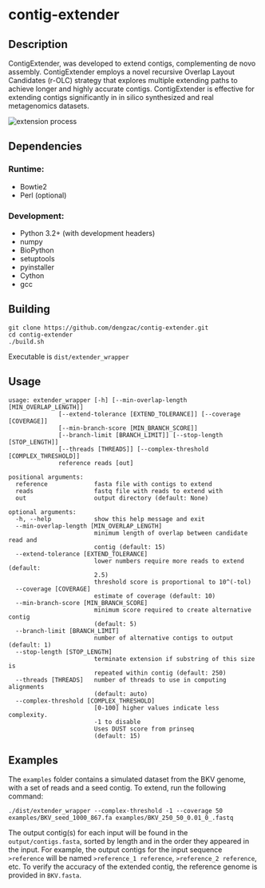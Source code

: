 # contig-extender
## Description
ContigExtender, was developed to extend contigs, complementing de novo assembly. ContigExtender employs a novel recursive Overlap Layout Candidates (r-OLC) strategy that explores multiple extending paths to achieve longer and highly accurate contigs. ContigExtender is effective for extending contigs significantly in in silico synthesized and real metagenomics datasets.

![extension process](https://i.imgur.com/w4QiDIj.png "extension process")
## Dependencies
### Runtime:
* Bowtie2
* Perl (optional)

### Development: 
* Python 3.2+ (with development headers)
* numpy
* BioPython
* setuptools
* pyinstaller
* Cython
* gcc

## Building
```
git clone https://github.com/dengzac/contig-extender.git
cd contig-extender
./build.sh
```
Executable is ```dist/extender_wrapper```


## Usage
```
usage: extender_wrapper [-h] [--min-overlap-length [MIN_OVERLAP_LENGTH]]
              [--extend-tolerance [EXTEND_TOLERANCE]] [--coverage [COVERAGE]]
              [--min-branch-score [MIN_BRANCH_SCORE]]
              [--branch-limit [BRANCH_LIMIT]] [--stop-length [STOP_LENGTH]]
              [--threads [THREADS]] [--complex-threshold [COMPLEX_THRESHOLD]]
              reference reads [out]

positional arguments:
  reference             fasta file with contigs to extend
  reads                 fastq file with reads to extend with
  out                   output directory (default: None)

optional arguments:
  -h, --help            show this help message and exit
  --min-overlap-length [MIN_OVERLAP_LENGTH]
                        minimum length of overlap between candidate read and
                        contig (default: 15)
  --extend-tolerance [EXTEND_TOLERANCE]
                        lower numbers require more reads to extend (default:
                        2.5)
                        threshold score is proportional to 10^(-tol)
  --coverage [COVERAGE]
                        estimate of coverage (default: 10)
  --min-branch-score [MIN_BRANCH_SCORE]
                        minimum score required to create alternative contig
                        (default: 5)
  --branch-limit [BRANCH_LIMIT]
                        number of alternative contigs to output (default: 1)
  --stop-length [STOP_LENGTH]
                        terminate extension if substring of this size is
                        repeated within contig (default: 250)
  --threads [THREADS]   number of threads to use in computing alignments
                        (default: auto)
  --complex-threshold [COMPLEX_THRESHOLD]
                        [0-100] higher values indicate less complexity. 
                        -1 to disable
                        Uses DUST score from prinseq
                        (default: 15)
```

## Examples
The ```examples``` folder contains a simulated dataset from the BKV genome, with a set of reads and a seed contig. To extend, run the following command:
```
./dist/extender_wrapper --complex-threshold -1 --coverage 50 examples/BKV_seed_1000_867.fa examples/BKV_250_50_0.01_0_.fastq
```
The output contig(s) for each input will be found in the ```output/contigs.fasta```, sorted by length and in the order they appeared in the input. For example, the output contigs for the input sequence ```>reference``` will be named ```>reference_1 reference```, ```>reference_2 reference```, etc. To verify the accuracy of the extended contig, the reference genome is provided in ```BKV.fasta```.
